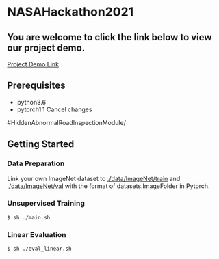 # NASAHackathon2021

## You are welcome to click the link below to view our project demo.

[Project Demo Link](https://thebestyea.net/)

## Prerequisites
* python3.6
* pytorch1.1
Cancel changes

#HiddenAbnormalRoadInspectionModule/

## Getting Started

### Data Preparation
Link your own ImageNet dataset to [./data/ImageNet/train](./data/ImageNet/train) and [./data/ImageNet/val](./data/ImageNet/val) with the format of datasets.ImageFolder in Pytorch.

### Unsupervised Training
```
$ sh ./main.sh
```

### Linear Evaluation
```
$ sh ./eval_linear.sh
```

